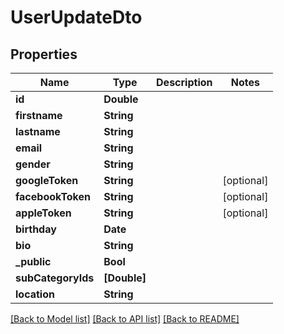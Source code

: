 # UserUpdateDto

## Properties
Name | Type | Description | Notes
------------ | ------------- | ------------- | -------------
**id** | **Double** |  | 
**firstname** | **String** |  | 
**lastname** | **String** |  | 
**email** | **String** |  | 
**gender** | **String** |  | 
**googleToken** | **String** |  | [optional] 
**facebookToken** | **String** |  | [optional] 
**appleToken** | **String** |  | [optional] 
**birthday** | **Date** |  | 
**bio** | **String** |  | 
**_public** | **Bool** |  | 
**subCategoryIds** | **[Double]** |  | 
**location** | **String** |  | 

[[Back to Model list]](../README.md#documentation-for-models) [[Back to API list]](../README.md#documentation-for-api-endpoints) [[Back to README]](../README.md)


